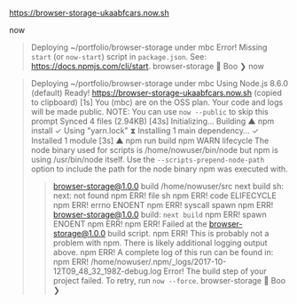 https://browser-storage-ukaabfcars.now.sh

 now
> Deploying ~/portfolio/browser-storage under mbc
> Error! Missing `start` (or `now-start`) script in `package.json`. See: https://docs.npmjs.com/cli/start.
browser-storage 👻  Boo ❯ now

> Deploying ~/portfolio/browser-storage under mbc
> Using Node.js 8.6.0 (default)
> Ready! https://browser-storage-ukaabfcars.now.sh (copied to clipboard) [1s]
> You (mbc) are on the OSS plan. Your code and logs will be made public.
> NOTE: You can use `now --public` to skip this prompt
> Synced 4 files (2.94KB) [43s]
> Initializing…
> Building
> ▲ npm install
> ✓ Using "yarn.lock"
> ⧗ Installing 1 main dependency…
> ✓ Installed 1 module [3s]
> ▲ npm run build
> npm WARN lifecycle The node binary used for scripts is /home/nowuser/bin/node but npm is using /usr/bin/node itself. Use the `--scripts-prepend-node-path` option to include the path for the node binary npm was executed with.
> > browser-storage@1.0.0 build /home/nowuser/src
> > next build
> sh: next: not found
> npm ERR! file sh
> npm ERR! code ELIFECYCLE
> npm ERR! errno ENOENT
> npm ERR! syscall spawn
> npm ERR! browser-storage@1.0.0 build: `next build`
> npm ERR! spawn ENOENT
> npm ERR!
> npm ERR! Failed at the browser-storage@1.0.0 build script.
> npm ERR! This is probably not a problem with npm. There is likely additional logging output above.
> npm ERR! A complete log of this run can be found in:
> npm ERR!     /home/nowuser/.npm/_logs/2017-10-12T09_48_32_198Z-debug.log
> Error! The build step of your project failed. To retry, run `now --force`.
browser-storage 👻  Boo ❯